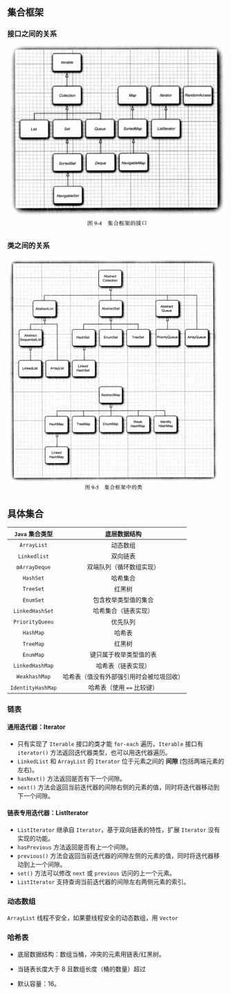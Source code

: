 ## 集合框架

### 接口之间的关系

![ch09-a](./picture/ch09-a.png)

### 类之间的关系

![ch09-b](./picture/ch09-b.png)


## 具体集合

|  `Java` 集合类型  |               底层数据结构               |
| :---------------: | :--------------------------------------: |
|    `ArrayList`    |                 动态数组                 |
|   `Linkedlist`    |                 双向链表                 |
|   `œArrayDeque`   |         双端队列（循环数组实现）         |
|     `HashSet`     |                 哈希集合                 |
|     `TreeSet`     |                  红黑树                  |
|     `EnumSet`     |           包含枚举类型值的集合           |
|  `LinkedHashSet`  |           哈希集合（链表实现）           |
|  `PriorityQueeu`  |                 优先队列                 |
|     `HashMap`     |                  哈希表                  |
|     `TreeMap`     |                  红黑树                  |
|     `EnumMap`     |          键只属于枚举类型值的表          |
|  `LinkedHashMap`  |            哈希表（链表实现）            |
|   `WeakhashMap`   | 哈希表（值没有外部强引用时会被垃圾回收） |
| `IdentityHashMap` |        哈希表（使用 `==` 比较键）        |

### 链表

#### 通用迭代器：Iterator

-   只有实现了 `Iterable` 接口的类才能 `for-each` 遍历，`Iterable` 接口有 `iterator()` 方法返回迭代器类型，也可以用迭代器遍历。
-   `LinkedList` 和 `ArrayList` 的 `Iterator` 位于元素之间的 **间隙** (包括两端元素的左右)。
-   `hasNext()` 方法返回是否有下一个间隙。
-   `next()` 方法会返回当前迭代器的间隙右侧的元素的值，同时将迭代器移动到下一个间隙。

#### 链表专用迭代器：ListIterator

-   `ListIterator` 继承自 `Iterator`，基于双向链表的特性，扩展 `Iterator` 没有实现的功能。
-   `hasPrevious`  方法返回是否有上一个间隙。
-   `previous()` 方法会返回当前迭代器的间隙左侧的元素的值，同时将迭代器移动到上一个间隙。
-   `set()` 方法可以修改 `next` 或 `previous` 访问的上一个元素。
-   `ListIterator` 支持查询当前迭代器的间隙左右两侧元素的索引。

### 动态数组

`ArrayList` 线程不安全，如果要线程安全的动态数组，用 `Vector`

### 哈希表

-   底层数据结构：数组当桶，冲突的元素用链表/红黑树。
-   当链表长度大于 $8$ 且数组长度（桶的数量）超过 

-   默认容量：16。

    
